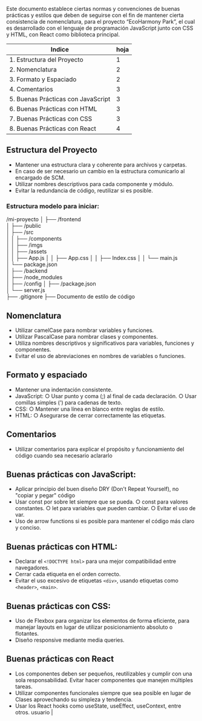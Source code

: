 Este documento establece ciertas normas y convenciones de buenas prácticas y estilos que deben de seguirse con el fin de mantener cierta consistencia de nomenclatura, para el proyecto “EcoHarmony Park”, el cual es desarrollado con el lenguaje de programación JavaScript junto con CSS y HTML, con React como biblioteca principal.


| Indice                             | hoja |
| ---------------------------------- | ---- |
| 1. Estructura del Proyecto         | 1    |
| 2. Nomenclatura                    | 2    |
| 3. Formato y Espaciado             | 2    |
| 4. Comentarios                     | 3    |
| 5. Buenas Prácticas con JavaScript | 3    |
| 6. Buenas Prácticas con HTML       | 3    |
| 7. Buenas Prácticas con CSS        | 3    |
| 8. Buenas Prácticas con React      | 4    |



## Estructura del Proyecto 
- Mantener una estructura clara y coherente para archivos y carpetas.
- En caso de ser necesario un cambio en la estructura comunicarlo al encargado de SCM.
- Utilizar nombres descriptivos para cada componente y módulo. 
- Evitar la redundancia de código, reutilizar si es posible.






### Estructura modelo para iniciar:
/mi-proyecto
│
├── /frontend            
│   ├── /public         
│   ├── /src           
│   │   ├── /components  
│   │   ├── /imgs    
│   │   ├── /assets    
│   │   ├── App.js 
│   │   ├── App.css
│   │   ├── Index.css 
│   │   └── main.js    
│   └── package.json     
│
├── /backend             
│   ├── /node_modules     
│   ├── /config
│   ├── /package.json     
│   └── server.js       
├── .gitignore
├── Documento de estilo de código

## Nomenclatura 
- Utilizar camelCase para nombrar variables y funciones. 
- Utilizar PascalCase para nombrar clases y componentes. 
- Utiliza nombres descriptivos y significativos para variables, funciones y componentes.
- Evitar el uso de abreviaciones en nombres de variables o funciones.

## Formato y espaciado 
- Mantener una indentación consistente. 
- JavaScript: 
	○ Usar punto y coma (;) al final de cada declaración. 
	○ Usar comillas simples (') para cadenas de texto. 
- CSS: 
	○ Mantener una línea en blanco entre reglas de estilo. 
- HTML: 
	○ Asegurarse de cerrar correctamente las etiquetas.

## Comentarios 
- Utilizar comentarios para explicar el propósito y funcionamiento del código cuando sea necesario aclararlo

## Buenas prácticas con JavaScript:
- Aplicar principio del buen diseño DRY (Don't Repeat Yourself), no "copiar y pegar" código
- Usar const por sobre let siempre que se pueda. 
	○ const para valores constantes. 
	○ let para variables que pueden cambiar. 
	○ Evitar el uso de var. 
- Uso de arrow functions si es posible para mantener el código más claro y conciso.

## Buenas prácticas con HTML: 
- Declarar el `<!DOCTYPE html>` para una mejor compatibilidad entre navegadores. 
- Cerrar cada etiqueta en el orden correcto. 
- Evitar el uso excesivo de etiquetas `<div>`, usando etiquetas como  `<header>`,  `<main>`.

## Buenas prácticas con CSS: 
- Uso de Flexbox para organizar los elementos de forma eficiente, para manejar layouts en lugar de utilizar posicionamiento absoluto o flotantes. 
- Diseño responsive mediante media queries.

## Buenas prácticas con React 
- Los componentes deben ser pequeños, reutilizables y cumplir con una sola responsabilidad. Evitar hacer componentes que manejen múltiples tareas. 
- Utilizar componentes funcionales siempre que sea posible en lugar de Clases aprovechando su simpleza y tendencia.
- Usar los React hooks como useState, useEffect, useContext, entre otros. usuario                                  |
